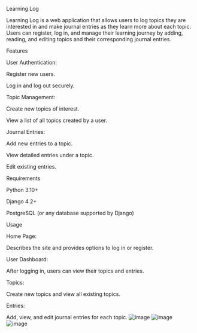 Learning Log

Learning Log is a web application that allows users to log topics they are interested in and make journal entries as they learn more about each topic. Users can register, log in, and manage their learning journey by adding, reading, and editing topics and their corresponding journal entries.

Features

User Authentication:

  Register new users.
  
  Log in and log out securely.
  
Topic Management:

  Create new topics of interest.
  
  View a list of all topics created by a user.
  
Journal Entries:

  Add new entries to a topic.
  
  View detailed entries under a topic.
  
  Edit existing entries.
  
Requirements

  Python 3.10+
  
  Django 4.2+
  
  PostgreSQL (or any database supported by Django)
  
Usage

Home Page:

Describes the site and provides options to log in or register.

User Dashboard:

After logging in, users can view their topics and entries.

Topics:


Create new topics and view all existing topics.

Entries:

Add, view, and edit journal entries for each topic.
![image](https://github.com/user-attachments/assets/a0211af2-92d6-45d6-aa01-d8586ead7b14)
![image](https://github.com/user-attachments/assets/245d73fb-4bc2-4146-b83f-c33706b44e6d)
![image](https://github.com/user-attachments/assets/121e3f19-6e3b-4682-a700-82d6d43928e3)


